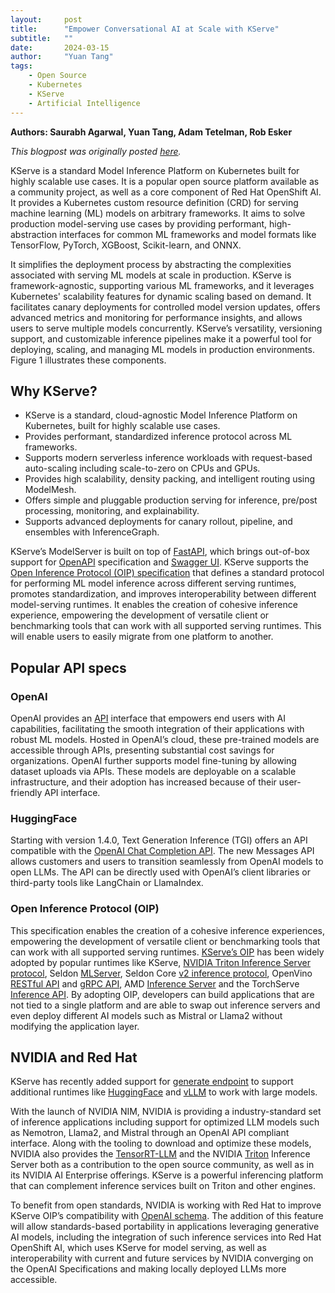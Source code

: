 ```yaml
---
layout:     post
title:      "Empower Conversational AI at Scale with KServe"
subtitle:   ""
date:       2024-03-15
author:     "Yuan Tang"
tags:
    - Open Source
    - Kubernetes
    - KServe
    - Artificial Intelligence
---
```


**Authors: Saurabh Agarwal, Yuan Tang, Adam Tetelman, Rob Esker**

*This blogpost was originally posted [here](https://developers.redhat.com/articles/2024/03/15/empower-conversational-ai-scale-kserve).*

KServe is a standard Model Inference Platform on Kubernetes built for highly scalable use cases. It is a popular open source platform available as a community project, as well as a core component of Red Hat OpenShift AI. It provides a Kubernetes custom resource definition (CRD) for serving machine learning (ML) models on arbitrary frameworks. It aims to solve production model-serving use cases by providing performant, high-abstraction interfaces for common ML frameworks and model formats like TensorFlow, PyTorch, XGBoost, Scikit-learn, and ONNX.

It simplifies the deployment process by abstracting the complexities associated with serving ML models at scale in production. KServe is framework-agnostic, supporting various ML frameworks, and it leverages Kubernetes' scalability features for dynamic scaling based on demand. It facilitates canary deployments for controlled model version updates, offers advanced metrics and monitoring for performance insights, and allows users to serve multiple models concurrently. KServe’s versatility, versioning support, and customizable inference pipelines make it a powerful tool for deploying, scaling, and managing ML models in production environments. Figure 1 illustrates these components.

## Why KServe?

* KServe is a standard, cloud-agnostic Model Inference Platform on Kubernetes, built for highly scalable use cases. 
* Provides performant, standardized inference protocol across ML frameworks.
* Supports modern serverless inference workloads with request-based auto-scaling including scale-to-zero on CPUs and GPUs.
* Provides high scalability, density packing, and intelligent routing using ModelMesh.
* Offers simple and pluggable production serving for inference, pre/post processing, monitoring, and explainability.
* Supports advanced deployments for canary rollout, pipeline, and ensembles with InferenceGraph.

KServe’s ModelServer is built on top of [FastAPI](https://github.com/tiangolo/fastapi), which brings out-of-box support for [OpenAPI](https://www.openapis.org/) specification and [Swagger UI](https://swagger.io/tools/swagger-ui/). KServe supports the [Open Inference Protocol (OIP) specification](https://github.com/kserve/open-inference-protocol/) that defines a standard protocol for performing ML model inference across different serving runtimes, promotes standardization, and improves interoperability between different model-serving runtimes. It enables the creation of cohesive inference experience, empowering the development of versatile client or benchmarking tools that can work with all supported serving runtimes. This will enable users to easily migrate from one platform to another. 


## Popular API specs

### OpenAI

OpenAI provides an [API](https://developers.redhat.com/topics/api-management) interface that empowers end users with AI capabilities, facilitating the smooth integration of their applications with robust ML models. Hosted in OpenAI’s cloud, these pre-trained models are accessible through APIs, presenting substantial cost savings for organizations. OpenAI further supports model fine-tuning by allowing dataset uploads via APIs. These models are deployable on a scalable infrastructure, and their adoption has increased because of their user-friendly API interface.

### HuggingFace

Starting with version 1.4.0, Text Generation Inference (TGI) offers an API compatible with the [OpenAI Chat Completion API](https://platform.openai.com/docs/api-reference/chat/create). The new Messages API allows customers and users to transition seamlessly from OpenAI models to open LLMs. The API can be directly used with OpenAI’s client libraries or third-party tools like LangChain or LlamaIndex.

### Open Inference Protocol (OIP)

This specification enables the creation of a cohesive inference experiences, empowering the development of versatile client or benchmarking tools that can work with all supported serving runtimes. [KServe’s OIP](https://github.com/kserve/open-inference-protocol/tree/main/specification/protocol) has been widely adopted by popular runtimes like KServe, [NVIDIA Triton Inference Server protocol](https://docs.nvidia.com/deeplearning/triton-inference-server/user-guide/docs/customization_guide/inference_protocols.html), Seldon [MLServer](https://mlserver.readthedocs.io/en/stable/user-guide/content-type.html), Seldon Core [v2 inference protocol](https://docs.seldon.io/projects/seldon-core/en/v2/contents/getting-started/#api-for-inference), OpenVino [RESTful API](https://docs.openvino.ai/latest/ovms_docs_rest_api_kfs.html) and [gRPC API](https://docs.openvino.ai/latest/ovms_docs_grpc_api_kfs.html), AMD [Inference Server](https://xilinx.github.io/inference-server/main/kserve.html) and the TorchServe [Inference API](https://github.com/pytorch/serve/tree/master/kubernetes/kserve). By adopting OIP, developers can build applications that are not tied to a single platform and are able to swap out inference servers and even deploy different AI models such as Mistral or Llama2 without modifying the application layer.

## NVIDIA and Red Hat

KServe has recently added support for [generate endpoint](https://github.com/kserve/open-inference-protocol/blob/main/specification/protocol/generate_rest.yaml) to support additional runtimes like [HuggingFace](https://github.com/kserve/kserve/pull/3395) and [vLLM](https://github.com/kserve/kserve/pull/3415) to work with large models.

With the launch of NVIDIA NIM, NVIDIA is providing a industry-standard set of inference applications including support for optimized LLM models such as Nemotron, Llama2, and Mistral through an OpenAI API compliant interface. Along with the tooling to download and optimize these models, NVIDIA also provides the [TensorRT-LLM](https://github.com/NVIDIA/TensorRT-LLM) and the NVIDIA [Triton](https://developer.nvidia.com/triton-inference-server) Inference Server both as a contribution to the open source community, as well as in its NVIDIA AI Enterprise offerings. KServe is a powerful inferencing platform that can complement inference services built on Triton and other engines.

To benefit from open standards, NVIDIA is working with Red Hat to improve KServe OIP’s compatibility with [OpenAI schema](https://github.com/kserve/kserve/issues/3419). The addition of this feature will allow standards-based portability in applications leveraging generative AI models, including the integration of such inference services into Red Hat OpenShift AI, which uses KServe for model serving, as well as interoperability with current and future services by NVIDIA converging on the OpenAI Specifications and making locally deployed LLMs more accessible.

